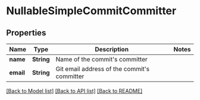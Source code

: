 # NullableSimpleCommitCommitter

## Properties

Name | Type | Description | Notes
------------ | ------------- | ------------- | -------------
**name** | **String** | Name of the commit's committer | 
**email** | **String** | Git email address of the commit's committer | 

[[Back to Model list]](../README.md#documentation-for-models) [[Back to API list]](../README.md#documentation-for-api-endpoints) [[Back to README]](../README.md)


